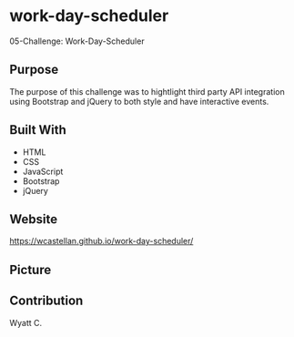 # work-day-scheduler
05-Challenge: Work-Day-Scheduler

## Purpose
The purpose of this challenge was to hightlight third party
API integration using Bootstrap and jQuery to both style and
have interactive events.  

## Built With
* HTML
* CSS
* JavaScript
* Bootstrap
* jQuery

## Website
https://wcastellan.github.io/work-day-scheduler/

## Picture


## Contribution
Wyatt C.